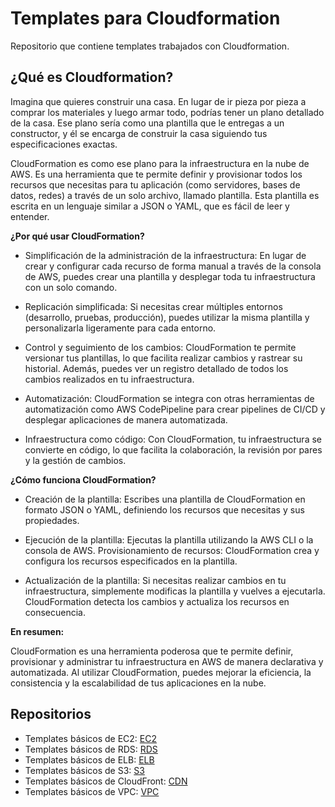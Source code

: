 # Templates para Cloudformation
Repositorio que contiene templates trabajados con Cloudformation.

## ¿Qué es Cloudformation?

Imagina que quieres construir una casa. En lugar de ir pieza por pieza a comprar los materiales y luego armar todo, podrías tener un plano detallado de la casa. Ese plano sería como una plantilla que le entregas a un constructor, y él se encarga de construir la casa siguiendo tus especificaciones exactas.

CloudFormation es como ese plano para la infraestructura en la nube de AWS. Es una herramienta que te permite definir y provisionar todos los recursos que necesitas para tu aplicación (como servidores, bases de datos, redes) a través de un solo archivo, llamado plantilla. Esta plantilla es escrita en un lenguaje similar a JSON o YAML, que es fácil de leer y entender.

**¿Por qué usar CloudFormation?**

- Simplificación de la administración de la infraestructura: En lugar de crear y configurar cada recurso de forma manual a través de la consola de AWS, puedes crear una plantilla y desplegar toda tu infraestructura con un solo comando.

- Replicación simplificada: Si necesitas crear múltiples entornos (desarrollo, pruebas, producción), puedes utilizar la misma plantilla y personalizarla ligeramente para cada entorno.
- Control y seguimiento de los cambios: CloudFormation te permite versionar tus plantillas, lo que facilita realizar cambios y rastrear su historial. Además, puedes ver un registro detallado de todos los cambios realizados en tu infraestructura.

- Automatización: CloudFormation se integra con otras herramientas de automatización como AWS CodePipeline para crear pipelines de CI/CD y desplegar aplicaciones de manera automatizada.

- Infraestructura como código: Con CloudFormation, tu infraestructura se convierte en código, lo que facilita la colaboración, la revisión por pares y la gestión de cambios.

**¿Cómo funciona CloudFormation?**

- Creación de la plantilla: Escribes una plantilla de CloudFormation en formato JSON o YAML, definiendo los recursos que necesitas y sus propiedades.

- Ejecución de la plantilla: Ejecutas la plantilla utilizando la AWS CLI o la consola de AWS.
Provisionamiento de recursos: CloudFormation crea y configura los recursos especificados en la plantilla.

- Actualización de la plantilla: Si necesitas realizar cambios en tu infraestructura, simplemente modificas la plantilla y vuelves a ejecutarla. CloudFormation detecta los cambios y actualiza los recursos en consecuencia.

**En resumen:**

CloudFormation es una herramienta poderosa que te permite definir, provisionar y administrar tu infraestructura en AWS de manera declarativa y automatizada. Al utilizar CloudFormation, puedes mejorar la eficiencia, la consistencia y la escalabilidad de tus aplicaciones en la nube.

## Repositorios

- Templates básicos de EC2: [EC2](./EC2)
- Templates básicos de RDS: [RDS](./RDS)
- Templates básicos de ELB: [ELB](./LoadBalancer)
- Templates básicos de S3: [S3](./S3)
- Templates básicos de CloudFront: [CDN](./CloudFront)
- Templates básicos de VPC: [VPC](./VPC)
